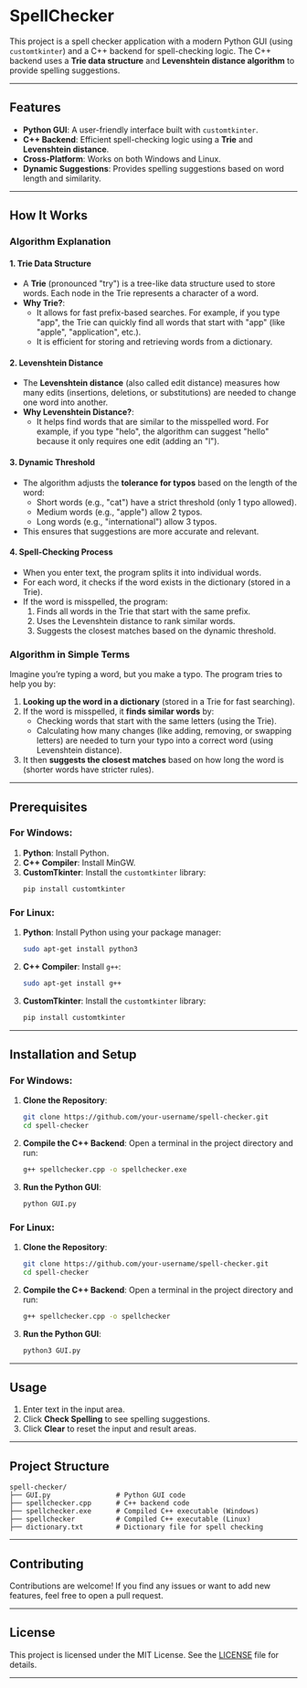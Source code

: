 # SpellChecker

This project is a spell checker application with a modern Python GUI (using `customtkinter`) and a C++ backend for spell-checking logic. The C++ backend uses a **Trie data structure** and **Levenshtein distance algorithm** to provide spelling suggestions.

---

## Features
- **Python GUI**: A user-friendly interface built with `customtkinter`.
- **C++ Backend**: Efficient spell-checking logic using a **Trie** and **Levenshtein distance**.
- **Cross-Platform**: Works on both Windows and Linux.
- **Dynamic Suggestions**: Provides spelling suggestions based on word length and similarity.

---

## How It Works

### Algorithm Explanation

#### 1. **Trie Data Structure**
   - A **Trie** (pronounced "try") is a tree-like data structure used to store words. Each node in the Trie represents a character of a word.
   - **Why Trie?**:
     - It allows for fast prefix-based searches. For example, if you type "app", the Trie can quickly find all words that start with "app" (like "apple", "application", etc.).
     - It is efficient for storing and retrieving words from a dictionary.

#### 2. **Levenshtein Distance**
   - The **Levenshtein distance** (also called edit distance) measures how many edits (insertions, deletions, or substitutions) are needed to change one word into another.
   - **Why Levenshtein Distance?**:
     - It helps find words that are similar to the misspelled word. For example, if you type "helo", the algorithm can suggest "hello" because it only requires one edit (adding an "l").

#### 3. **Dynamic Threshold**
   - The algorithm adjusts the **tolerance for typos** based on the length of the word:
     - Short words (e.g., "cat") have a strict threshold (only 1 typo allowed).
     - Medium words (e.g., "apple") allow 2 typos.
     - Long words (e.g., "international") allow 3 typos.
   - This ensures that suggestions are more accurate and relevant.

#### 4. **Spell-Checking Process**
   - When you enter text, the program splits it into individual words.
   - For each word, it checks if the word exists in the dictionary (stored in a Trie).
   - If the word is misspelled, the program:
     1. Finds all words in the Trie that start with the same prefix.
     2. Uses the Levenshtein distance to rank similar words.
     3. Suggests the closest matches based on the dynamic threshold.
        
### Algorithm in Simple Terms
Imagine you’re typing a word, but you make a typo. The program tries to help you by:
1. **Looking up the word in a dictionary** (stored in a Trie for fast searching).
2. If the word is misspelled, it **finds similar words** by:
   - Checking words that start with the same letters (using the Trie).
   - Calculating how many changes (like adding, removing, or swapping letters) are needed to turn your typo into a correct word (using Levenshtein distance).
3. It then **suggests the closest matches** based on how long the word is (shorter words have stricter rules).

---

## Prerequisites

### For Windows:
1. **Python**: Install Python.
2. **C++ Compiler**: Install MinGW.
3. **CustomTkinter**: Install the `customtkinter` library:
   ```bash
   pip install customtkinter
   ```

### For Linux:
1. **Python**: Install Python using your package manager:
   ```bash
   sudo apt-get install python3
   ```
2. **C++ Compiler**: Install `g++`:
   ```bash
   sudo apt-get install g++
   ```
3. **CustomTkinter**: Install the `customtkinter` library:
   ```bash
   pip install customtkinter
   ```

---

## Installation and Setup

### For Windows:
1. **Clone the Repository**:
   ```bash
   git clone https://github.com/your-username/spell-checker.git
   cd spell-checker
   ```
2. **Compile the C++ Backend**:
   Open a terminal in the project directory and run:
   ```bash
   g++ spellchecker.cpp -o spellchecker.exe
   ```
3. **Run the Python GUI**:
   ```bash
   python GUI.py
   ```

### For Linux:
1. **Clone the Repository**:
   ```bash
   git clone https://github.com/your-username/spell-checker.git
   cd spell-checker
   ```
2. **Compile the C++ Backend**:
   Open a terminal in the project directory and run:
   ```bash
   g++ spellchecker.cpp -o spellchecker
   ```
3. **Run the Python GUI**:
   ```bash
   python3 GUI.py
   ```

---

## Usage
1. Enter text in the input area.
2. Click **Check Spelling** to see spelling suggestions.
3. Click **Clear** to reset the input and result areas.

---

## Project Structure
```
spell-checker/
├── GUI.py                # Python GUI code
├── spellchecker.cpp      # C++ backend code
├── spellchecker.exe      # Compiled C++ executable (Windows)
├── spellchecker          # Compiled C++ executable (Linux)
├── dictionary.txt        # Dictionary file for spell checking
```

---

## Contributing
Contributions are welcome! If you find any issues or want to add new features, feel free to open a pull request.

---

## License
This project is licensed under the MIT License. See the [LICENSE](LICENSE) file for details.

---
